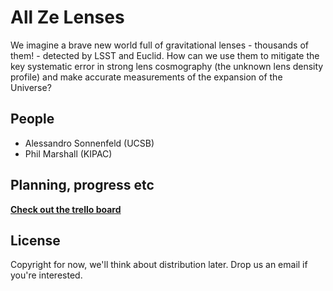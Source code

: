 # All Ze Lenses

We imagine a brave new world full of gravitational lenses - thousands of 
them! - detected by LSST and Euclid. How can we use them to mitigate the 
key systematic error in strong lens cosmography (the unknown lens density 
profile) and make accurate measurements of the expansion of the Universe?

## People

* Alessandro Sonnenfeld (UCSB)
* Phil Marshall (KIPAC)

## Planning, progress etc

**[Check out the trello board](https://trello.com/b/Jxc6EO0w/all-ze-lenses)**

## License

Copyright for now, we'll think about distribution later. Drop us an email 
if you're interested.
